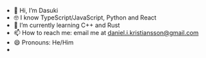 - 👋 Hi, I’m Dasuki
- 🤓 I know TypeScript/JavaScript, Python and React
- 🌱 I’m currently learning C++ and Rust
- 📫 How to reach me: email me at daniel.i.kristiansson@gmail.com
- 😄 Pronouns: He/Him
- 
